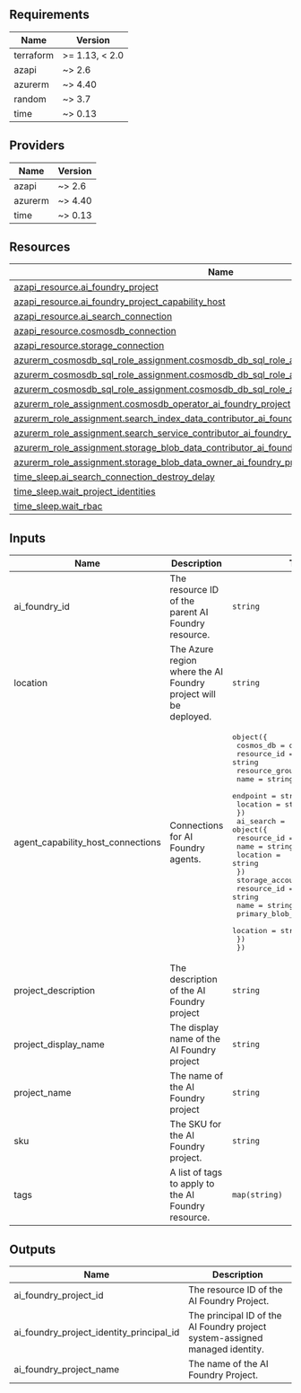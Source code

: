 <!-- BEGIN_TF_DOCS -->
## Requirements

| Name      | Version        |
|-----------|----------------|
| terraform | >= 1.13, < 2.0 |
| azapi     | ~> 2.6         |
| azurerm   | ~> 4.40        |
| random    | ~> 3.7         |
| time      | ~> 0.13        |

## Providers

| Name    | Version |
|---------|---------|
| azapi   | ~> 2.6  |
| azurerm | ~> 4.40 |
| time    | ~> 0.13 |

## Resources

| Name                                                                                                                                                                                                     | Type     |
|----------------------------------------------------------------------------------------------------------------------------------------------------------------------------------------------------------|----------|
| [azapi_resource.ai_foundry_project](https://registry.terraform.io/providers/Azure/azapi/latest/docs/resources/resource)                                                                                  | resource |
| [azapi_resource.ai_foundry_project_capability_host](https://registry.terraform.io/providers/Azure/azapi/latest/docs/resources/resource)                                                                  | resource |
| [azapi_resource.ai_search_connection](https://registry.terraform.io/providers/Azure/azapi/latest/docs/resources/resource)                                                                                | resource |
| [azapi_resource.cosmosdb_connection](https://registry.terraform.io/providers/Azure/azapi/latest/docs/resources/resource)                                                                                 | resource |
| [azapi_resource.storage_connection](https://registry.terraform.io/providers/Azure/azapi/latest/docs/resources/resource)                                                                                  | resource |
| [azurerm_cosmosdb_sql_role_assignment.cosmosdb_db_sql_role_aifp_entity_store_name](https://registry.terraform.io/providers/hashicorp/azurerm/latest/docs/resources/cosmosdb_sql_role_assignment)         | resource |
| [azurerm_cosmosdb_sql_role_assignment.cosmosdb_db_sql_role_aifp_system_thread_name](https://registry.terraform.io/providers/hashicorp/azurerm/latest/docs/resources/cosmosdb_sql_role_assignment)        | resource |
| [azurerm_cosmosdb_sql_role_assignment.cosmosdb_db_sql_role_aifp_user_thread_message_store](https://registry.terraform.io/providers/hashicorp/azurerm/latest/docs/resources/cosmosdb_sql_role_assignment) | resource |
| [azurerm_role_assignment.cosmosdb_operator_ai_foundry_project](https://registry.terraform.io/providers/hashicorp/azurerm/latest/docs/resources/role_assignment)                                          | resource |
| [azurerm_role_assignment.search_index_data_contributor_ai_foundry_project](https://registry.terraform.io/providers/hashicorp/azurerm/latest/docs/resources/role_assignment)                              | resource |
| [azurerm_role_assignment.search_service_contributor_ai_foundry_project](https://registry.terraform.io/providers/hashicorp/azurerm/latest/docs/resources/role_assignment)                                 | resource |
| [azurerm_role_assignment.storage_blob_data_contributor_ai_foundry_project](https://registry.terraform.io/providers/hashicorp/azurerm/latest/docs/resources/role_assignment)                              | resource |
| [azurerm_role_assignment.storage_blob_data_owner_ai_foundry_project](https://registry.terraform.io/providers/hashicorp/azurerm/latest/docs/resources/role_assignment)                                    | resource |
| [time_sleep.ai_search_connection_destroy_delay](https://registry.terraform.io/providers/hashicorp/time/latest/docs/resources/sleep)                                                                      | resource |
| [time_sleep.wait_project_identities](https://registry.terraform.io/providers/hashicorp/time/latest/docs/resources/sleep)                                                                                 | resource |
| [time_sleep.wait_rbac](https://registry.terraform.io/providers/hashicorp/time/latest/docs/resources/sleep)                                                                                               | resource |

## Inputs

| Name                                 | Description                                                     | Type                                                                                                                                                                                                                                                                                                                                                                                                                                                                                                                                                                                                                           | Default                         | Required |
|--------------------------------------|-----------------------------------------------------------------|--------------------------------------------------------------------------------------------------------------------------------------------------------------------------------------------------------------------------------------------------------------------------------------------------------------------------------------------------------------------------------------------------------------------------------------------------------------------------------------------------------------------------------------------------------------------------------------------------------------------------------|---------------------------------|:--------:|
| ai\_foundry\_id                      | The resource ID of the parent AI Foundry resource.              | `string`                                                                                                                                                                                                                                                                                                                                                                                                                                                                                                                                                                                                                       | n/a                             |   yes    |
| location                             | The Azure region where the AI Foundry project will be deployed. | `string`                                                                                                                                                                                                                                                                                                                                                                                                                                                                                                                                                                                                                       | n/a                             |   yes    |
| agent\_capability\_host\_connections | Connections for AI Foundry agents.                              | <pre>object({<br/>    cosmos_db = object({<br/>      resource_id         = string<br/>      resource_group_name = string<br/>      name                = string<br/>      endpoint            = string<br/>      location            = string<br/>    })<br/>    ai_search = object({<br/>      resource_id = string<br/>      name        = string<br/>      location    = string<br/>    })<br/>    storage_account = object({<br/>      resource_id           = string<br/>      name                  = string<br/>      primary_blob_endpoint = string<br/>      location              = string<br/>    })<br/>  })</pre> | `null`                          |    no    |
| project\_description                 | The description of the AI Foundry project                       | `string`                                                                                                                                                                                                                                                                                                                                                                                                                                                                                                                                                                                                                       | `"Default Project description"` |    no    |
| project\_display\_name               | The display name of the AI Foundry project                      | `string`                                                                                                                                                                                                                                                                                                                                                                                                                                                                                                                                                                                                                       | `"Default Project"`             |    no    |
| project\_name                        | The name of the AI Foundry project                              | `string`                                                                                                                                                                                                                                                                                                                                                                                                                                                                                                                                                                                                                       | `"default-project"`             |    no    |
| sku                                  | The SKU for the AI Foundry project.                             | `string`                                                                                                                                                                                                                                                                                                                                                                                                                                                                                                                                                                                                                       | `"S0"`                          |    no    |
| tags                                 | A list of tags to apply to the AI Foundry resource.             | `map(string)`                                                                                                                                                                                                                                                                                                                                                                                                                                                                                                                                                                                                                  | `null`                          |    no    |

## Outputs

| Name                                          | Description                                                                  |
|-----------------------------------------------|------------------------------------------------------------------------------|
| ai\_foundry\_project\_id                      | The resource ID of the AI Foundry Project.                                   |
| ai\_foundry\_project\_identity\_principal\_id | The principal ID of the AI Foundry project system-assigned managed identity. |
| ai\_foundry\_project\_name                    | The name of the AI Foundry Project.                                          |
<!-- END_TF_DOCS -->
